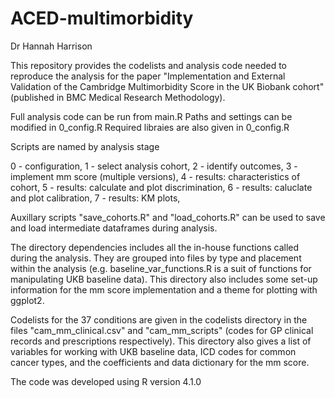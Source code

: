 # ACED-multimorbidity 
Dr Hannah Harrison

This repository provides the codelists and analysis code needed to reproduce the analysis for the paper "Implementation and External Validation of the Cambridge Multimorbidity Score in the UK Biobank cohort" (published in BMC Medical Research Methodology). 

Full analysis code can be run from main.R
Paths and settings can be modified in 0_config.R
Required libraies are also given in 0_config.R

Scripts are named by analysis stage

0 - configuration,
1 - select analysis cohort,
2 - identify outcomes,
3 - implement mm score (multiple versions),
4 - results: characteristics of cohort,
5 - results: calculate and plot discrimination,
6 - results: caluclate and plot calibration,
7 - results: KM plots,

Auxillary scripts "save_cohorts.R" and "load_cohorts.R" can be used to save and load intermediate dataframes during analysis.

The directory dependencies includes all the in-house functions called during the analysis. They are grouped into files by type and placement within the analysis (e.g. baseline_var_functions.R is a suit of functions for manipulating UKB baseline data). This directory also includes some set-up information for the mm score implementation and a theme for plotting with ggplot2. 

Codelists for the 37 conditions are given in the codelists directory in the files "cam_mm_clinical.csv" and "cam_mm_scripts" (codes for GP clinical records and prescriptions respectively). This directory also gives a list of variables for working with UKB baseline data, ICD codes for common cancer types, and the coefficients and data dictionary for the mm score. 

The code was developed using R version 4.1.0